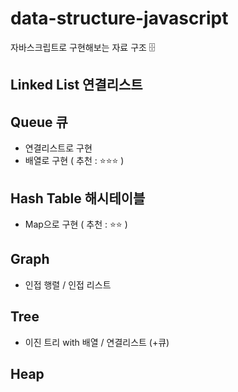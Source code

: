# data-structure-javascript

자바스크립트로 구현해보는 자료 구조 🗄

## Linked List 연결리스트

## Queue 큐

- 연결리스트로 구현
- 배열로 구현 ( 추천 : ⭐️⭐️⭐️ )

## Hash Table 해시테이블

- Map으로 구현 ( 추천 : ⭐️⭐️ )

## Graph

- 인접 행렬 / 인접 리스트

## Tree

- 이진 트리 with 배열 / 연결리스트 (+큐)

## Heap
